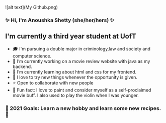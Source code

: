![alt text](My Github.png)

### ✨ Hi, I'm Anoushka Shetty (she/her/hers) ✨

## I'm currently a third year student at UofT

- 🎓 I'm pursuing a double major in criminology,law and society and computer science.
- 🔭 I’m currently working on a movie review website with java as my backend.
- 🌱 I’m currently learning about html and css for my frontend.
- 💫 I love to try new things whenever the opportunity is given.
- ⭐ Open to collaborate with new people
- 🎠 Fun fact: I love to paint and consider myself as a self-proclaimed movie buff. I also used to play the violin when I was younger.


### 🌸 2021 Goals: Learn a new hobby and learn some new recipes. 🌸
